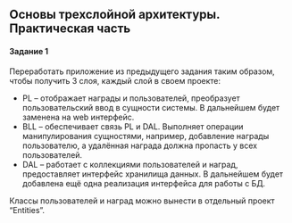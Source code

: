 ## Основы трехслойной архитектуры. Практическая часть

#### Задание 1
Переработать приложение из предыдущего задания таким образом, чтобы получить 3 слоя, каждый слой в своем проекте:
*	PL – отображает награды и пользователей, преобразует пользовательский ввод в сущности системы. В дальнейшем будет заменена на web интерфейс.
*	BLL – обеспечивает связь PL и DAL. Выполняет операции манипулирования сущностями, например, добавление награды пользователю, а удалённая награда должна пропасть у всех пользователей.
*	DAL – работает с коллекциями пользователей и наград, предоставляет интерфейс хранилища данных. В дальнейшем будет добавлена ещё одна реализация интерфейса для работы с БД.

Классы пользователей и наград можно вынести в отдельный проект “Entities”. 
